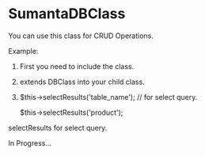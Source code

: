 # SumantaDBClass
You can use this class for CRUD Operations.

Example: 
1. First you need to include the class.
2. extends DBClass into your child class.
3. $this->selectResults('table_name'); // for select query.

     $this->selectResults('product');

selectResults for select query.

In Progress...
